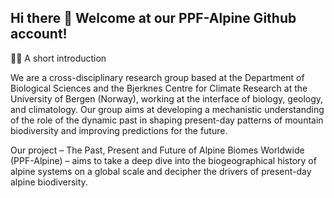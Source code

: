 ## Hi there 👋 Welcome at our PPF-Alpine Github account!

🙋‍♀️ A short introduction 

We are a cross-disciplinary research group based at the Department of Biological Sciences and the Bjerknes Centre for Climate Research at the University of Bergen (Norway), working at the interface of biology, geology, and climatology. Our group aims at developing a mechanistic understanding of the role of the dynamic past in shaping present-day patterns of mountain biodiversity and improving predictions for the future.

Our project – The Past, Present and Future of Alpine Biomes Worldwide (PPF-Alpine) – aims to take a deep dive into the biogeographical history of alpine systems on a global scale and decipher the drivers of present-day alpine biodiversity.




